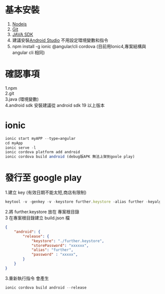 # 基本安裝
1. [Nodejs](https://nodejs.org/en/) 
2. [Git](https://git-scm.com/)  
3. [JAVA SDK](https://www.oracle.com/technetwork/java/javase/downloads/index.html)
3. 建議安裝[Android Studio](https://developer.android.com/studio/#downloads) 不用設定環境變數和指令
4. npm install -g ionic @angular/cli cordova   (目前用Ionic4,專案結構與 angular cli 相同)  

# 確認事項
1.npm  
2.git  
3.java (環境變數)  
4.android sdk 安裝建議從 android sdk 19  以上版本

# ionic
``` javascript
ionic start myAPP --type=angular 
cd myApp  
ionic serve -l  
ionic cordova platform add android
ionic cordova build android (debug版APK 無法上架到goole play)
```


# 發行至 google play 
1.建立 key (有效日期不能太短,商店有限制)
``` javascript
keytool -v -genkey -v -keystore further.keystore -alias further -keyalg RSA -validity 100000

```
2.將 further.keystore 放在 專案根目錄  
3 在專案根目錄建立 build.json 檔
``` json
{
    "android": {
        "release": {
            "keystore": "./further.keystore",
            "storePassword": "xxxxxx",
            "alias": "further",
            "password" : "xxxxx",
        }
    }
}
```
3.重新執行指令 會產生
``` javascript
ionic cordova build android --release
```






